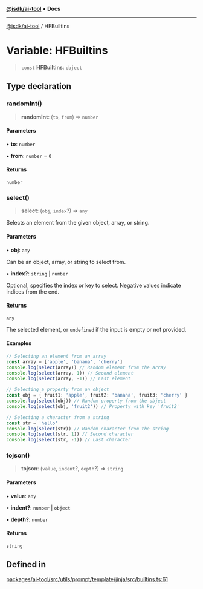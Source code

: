 [**@isdk/ai-tool**](../README.md) • **Docs**

***

[@isdk/ai-tool](../globals.md) / HFBuiltins

# Variable: HFBuiltins

> `const` **HFBuiltins**: `object`

## Type declaration

### randomInt()

> **randomInt**: (`to`, `from`) => `number`

#### Parameters

• **to**: `number`

• **from**: `number` = `0`

#### Returns

`number`

### select()

> **select**: (`obj`, `index`?) => `any`

Selects an element from the given object, array, or string.

#### Parameters

• **obj**: `any`

Can be an object, array, or string to select from.

• **index?**: `string` \| `number`

Optional, specifies the index or key to select. Negative values indicate indices from the end.

#### Returns

`any`

The selected element, or `undefined` if the input is empty or not provided.

#### Examples

```ts
// Selecting an element from an array
const array = ['apple', 'banana', 'cherry']
console.log(select(array)) // Random element from the array
console.log(select(array, 1)) // Second element
console.log(select(array, -1)) // Last element
```

```ts
// Selecting a property from an object
const obj = { fruit1: 'apple', fruit2: 'banana', fruit3: 'cherry' }
console.log(select(obj)) // Random property from the object
console.log(select(obj, 'fruit2')) // Property with key 'fruit2'
```

```ts
// Selecting a character from a string
const str = 'hello'
console.log(select(str)) // Random character from the string
console.log(select(str, 1)) // Second character
console.log(select(str, -1)) // Last character
```

### tojson()

> **tojson**: (`value`, `indent`?, `depth`?) => `string`

#### Parameters

• **value**: `any`

• **indent?**: `number` \| `object`

• **depth?**: `number`

#### Returns

`string`

## Defined in

[packages/ai-tool/src/utils/prompt/template/jinja/src/builtins.ts:61](https://github.com/isdk/ai-tool.js/blob/b0813174e9b350ae47231f8e5f885150313123b0/src/utils/prompt/template/jinja/src/builtins.ts#L61)
